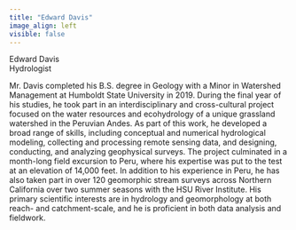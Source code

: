 ```yaml
---
title: "Edward Davis"
image_align: left
visible: false
---
```


<div class="h4 text-dark">Edward Davis</div>
<div class="h6 text-gray">Hydrologist</div>

Mr. Davis completed his B.S. degree in Geology with a Minor in Watershed Management at Humboldt State University in 2019. During the final year of his studies, he took part in an interdisciplinary and cross-cultural project focused on the water resources and ecohydrology of a unique grassland watershed in the Peruvian Andes. As part of this work, he developed a broad range of skills, including conceptual and numerical hydrological modeling, collecting and processing remote sensing data, and designing, conducting, and analyzing geophysical surveys. The project culminated in a month-long field excursion to Peru, where his expertise was put to the test at an elevation of 14,000 feet. In addition to his experience in Peru, he has also taken part in over 120 geomorphic stream surveys across Northern California over two summer seasons with the HSU River Institute. His primary scientific interests are in hydrology and geomorphology at both reach- and catchment-scale, and he is proficient in both data analysis and fieldwork.
